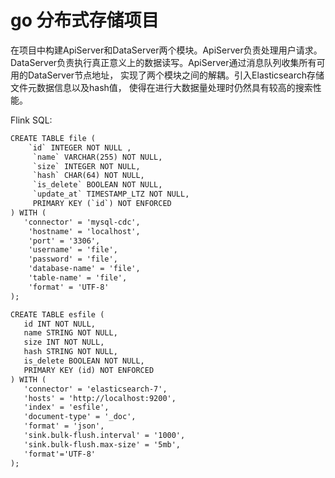 # go 分布式存储项目

在项目中构建ApiServer和DataServer两个模块。ApiServer负责处理用户请求。
DataServer负责执行真正意义上的数据读写。ApiServer通过消息队列收集所有可用的DataServer节点地址，
实现了两个模块之间的解耦。引入Elasticsearch存储文件元数据信息以及hash值，
使得在进行大数据量处理时仍然具有较高的搜索性能。

Flink SQL:
```html
CREATE TABLE file (
    `id` INTEGER NOT NULL ,
     `name` VARCHAR(255) NOT NULL,
     `size` INTEGER NOT NULL,
     `hash` CHAR(64) NOT NULL,
     `is_delete` BOOLEAN NOT NULL,
     `update_at` TIMESTAMP_LTZ NOT NULL,
     PRIMARY KEY (`id`) NOT ENFORCED
) WITH (
   'connector' = 'mysql-cdc',
    'hostname' = 'localhost',
    'port' = '3306',
    'username' = 'file',
    'password' = 'file',
    'database-name' = 'file',
    'table-name' = 'file',
    'format' = 'UTF-8'
);

CREATE TABLE esfile (
   id INT NOT NULL,
   name STRING NOT NULL,
   size INT NOT NULL,
   hash STRING NOT NULL,
   is_delete BOOLEAN NOT NULL,
   PRIMARY KEY (id) NOT ENFORCED
) WITH (
   'connector' = 'elasticsearch-7',
   'hosts' = 'http://localhost:9200',
   'index' = 'esfile',
   'document-type' = '_doc',
   'format' = 'json',
   'sink.bulk-flush.interval' = '1000',
   'sink.bulk-flush.max-size' = '5mb',
   'format'='UTF-8'
);
```

